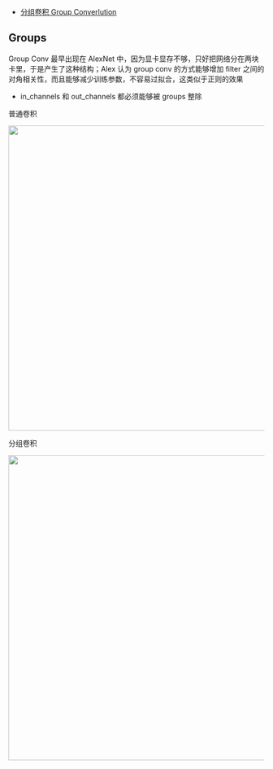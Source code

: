 

- [分组卷积 Group Converlution](https://zhuanlan.zhihu.com/p/490685194)
&emsp;
## Groups
Group Conv 最早出现在 AlexNet 中，因为显卡显存不够，只好把网络分在两块卡里，于是产生了这种结构；Alex 认为 group conv 的方式能够增加 filter 之间的对角相关性，而且能够减少训练参数，不容易过拟合，这类似于正则的效果



- in_channels 和 out_channels 都必须能够被 groups 整除

普通卷积

<div align=center>
    <image src='imgs/conv.png' width=600>
</div>



分组卷积

<div align=center>
    <image src='imgs/group-conv.png' width=600>
</div>


